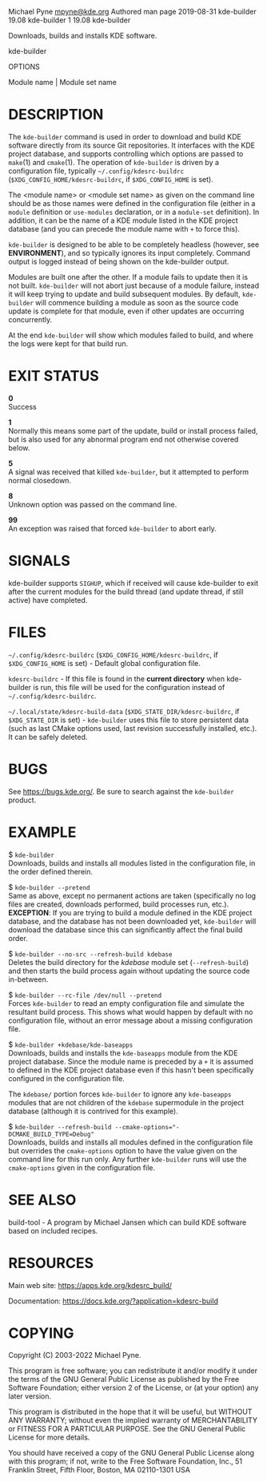 Michael Pyne mpyne@kde.org
Authored man page
2019-08-31
kde-builder 19.08
kde-builder 1
19.08
kde-builder

Downloads, builds and installs KDE software.

kde-builder

OPTIONS

Module name \| Module set name

# DESCRIPTION

The `kde-builder` command is used in order to download and build KDE
software directly from its source Git repositories. It interfaces with
the KDE project database, and supports controlling which options are
passed to `make`(1) and `cmake`(1). The operation of `kde-builder` is
driven by a configuration file, typically `~/.config/kdesrc-buildrc`
(`$XDG_CONFIG_HOME/kdesrc-buildrc`, if `$XDG_CONFIG_HOME` is set).

The \<module name\> or \<module set name\> as given on the command line
should be as those names were defined in the configuration file (either
in a `module` definition or `use-modules` declaration, or in a
`module-set` definition). In addition, it can be the name of a KDE
module listed in the KDE project database (and you can precede the
module name with `+` to force this).

`kde-builder` is designed to be able to be completely headless
(however, see **ENVIRONMENT**), and so typically ignores its input
completely. Command output is logged instead of being shown on the
kde-builder output.

Modules are built one after the other. If a module fails to update then
it is not built. `kde-builder` will not abort just because of a module
failure, instead it will keep trying to update and build subsequent
modules. By default, `kde-builder` will commence building a module as
soon as the source code update is complete for that module, even if
other updates are occurring concurrently.

At the end `kde-builder` will show which modules failed to build, and
where the logs were kept for that build run.

# EXIT STATUS

**0**  
Success

**1**  
Normally this means some part of the update, build or install process
failed, but is also used for any abnormal program end not otherwise
covered below.

**5**  
A signal was received that killed `kde-builder`, but it attempted to
perform normal closedown.

**8**  
Unknown option was passed on the command line.

**99**  
An exception was raised that forced `kde-builder` to abort early.

# SIGNALS

kde-builder supports `SIGHUP`, which if received will cause
kde-builder to exit after the current modules for the build thread (and
update thread, if still active) have completed.

# FILES

`~/.config/kdesrc-buildrc` (`$XDG_CONFIG_HOME/kdesrc-buildrc`, if
`$XDG_CONFIG_HOME` is set) - Default global configuration file.

`kdesrc-buildrc` - If this file is found in the **current directory**
when kde-builder is run, this file will be used for the configuration
instead of `~/.config/kdesrc-buildrc`.

`~/.local/state/kdesrc-build-data` (`$XDG_STATE_DIR/kdesrc-buildrc`, if
`$XDG_STATE_DIR` is set) - `kde-builder` uses this file to store
persistent data (such as last CMake options used, last revision
successfully installed, etc.). It can be safely deleted.

# BUGS

See <https://bugs.kde.org/>. Be sure to search against the
`kde-builder` product.

# EXAMPLE

\$ `kde-builder`  
Downloads, builds and installs all modules listed in the configuration
file, in the order defined therein.

\$ `kde-builder --pretend`  
Same as above, except no permanent actions are taken (specifically no
log files are created, downloads performed, build processes run, etc.).
**EXCEPTION**: If you are trying to build a module defined in the KDE
project database, and the database has not been downloaded yet,
`kde-builder` will download the database since this can significantly
affect the final build order.

\$ `kde-builder --no-src --refresh-build kdebase`  
Deletes the build directory for the *kdebase* module set
(`--refresh-build`) and then starts the build process again without
updating the source code in-between.

\$ `kde-builder --rc-file /dev/null --pretend`  
Forces `kde-builder` to read an empty configuration file and simulate
the resultant build process. This shows what would happen by default
with no configuration file, without an error message about a missing
configuration file.

\$ `kde-builder +kdebase/kde-baseapps`  
Downloads, builds and installs the `kde-baseapps` module from the KDE
project database. Since the module name is preceded by a `+` it is
assumed to defined in the KDE project database even if this hasn't been
specifically configured in the configuration file.

The `kdebase/` portion forces `kde-builder` to ignore any
`kde-baseapps` modules that are not children of the `kdebase`
supermodule in the project database (although it is contrived for this
example).

\$ `kde-builder --refresh-build --cmake-options="-DCMAKE_BUILD_TYPE=Debug"`  
Downloads, builds and installs all modules defined in the configuration
file but overrides the `cmake-options` option to have the value given on
the command line for this run only. Any further `kde-builder` runs will
use the `cmake-options` given in the configuration file.

# SEE ALSO

build-tool - A program by Michael Jansen which can build KDE software
based on included recipes.

# RESOURCES

Main web site: <https://apps.kde.org/kdesrc_build/>

Documentation: <https://docs.kde.org/?application=kdesrc-build>

# COPYING

Copyright (C) 2003-2022 Michael Pyne.

This program is free software; you can redistribute it and/or modify it
under the terms of the GNU General Public License as published by the
Free Software Foundation; either version 2 of the License, or (at your
option) any later version.

This program is distributed in the hope that it will be useful, but
WITHOUT ANY WARRANTY; without even the implied warranty of
MERCHANTABILITY or FITNESS FOR A PARTICULAR PURPOSE. See the GNU General
Public License for more details.

You should have received a copy of the GNU General Public License along
with this program; if not, write to the Free Software Foundation, Inc.,
51 Franklin Street, Fifth Floor, Boston, MA 02110-1301 USA
